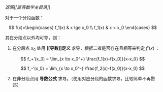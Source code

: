 *返回[[高等数学主目录]]*

对于一个分段函数：

$$
f(x)=\begin{cases}
f_1(x)  & x \ge x_0 \\
f_1(x)  & x < x_0
\end{cases}
$$

其在分段点以外均可导，则：
1. 在分段点 $x_0$ 处用 **[[导数]]定义** 求导，根据二者是否存在且相等来判定 $f’(x)$ ：

$$
f_+’(x_0) = \lim_{x \to x_0^+} \frac{f_1(x)-f(x_0)}{x-x_0}
$$

$$
f_-’(x_0) = \lim_{x \to x_0^-} \frac{f_2(x)-f(x_0)}{x-x_0}
$$

2. 在非分段点用 **导数公式** 求导。（使用对应分段的函数求导，比较简单不再赘述）